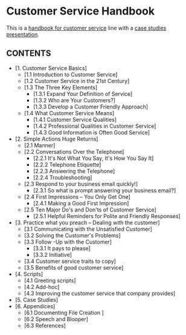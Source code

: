 # Customer Service Handbook

This is a [handbook for customer service](https://beta.rstudioconnect.com/englianhu/customer-service-handbook/) line with a [case studies presentation](http://rpubs.com/englianhu/customer-service-slideshow).

## CONTENTS

- [1. Customer Service Basics]
  - [1.1 Introduction to Customer Service]
  - [1.2 Customer Service in the 21st Century]
  - [1.3 The Three Key Elements]
    - [1.3.1 Expand Your Definition of Service]
    - [1.3.2 Who are Your Customers?]
    - [1.3.3 Develop a Customer Friendly Approach]
  - [1.4 What Customer Service Means]
    - [1.4.1 Customer Service Qualities]
    - [1.4.2 Professional Qualities in Customer Service]
    - [1.4.3 Good Information is Often Good Service]
- [2. Simple Actions Huge Returns] 
  - [2.1 Manner]
  - [2.2 Conversations Over the Telephone]
    - [2.2.1 It's Not What You Say, It's How You Say It]
    - [2.2.2 Telephone Etiquette]
    - [2.2.3 Answering the Telephone]
    - [2.2.4 Troubleshooting]
  - [2.3 Respond to your business email quickly!]
    - [2.3.1 So what is prompt answering your business email?]
  - [2.4 First Impressions – You Only Get One]
    - [2.4.1 Making a Good First Impression]
  - [2.5 Ten Major Do's and Don'ts of Customer Service]
    - [2.5.1 Helpful Reminders for Polite and Friendly Responses]
- [3. Practice what you preach – Dealing with the customer]
  - [3.1 Communicating with the Unsatisfied Customer]
  - [3.2 Solving the Customer's Problems]
  - [3.3 Follow -Up with the Customer]
    - [3.3.1 It pays to please]
    - [3.3.2 Initiative]
  - [3.4 Customer service traits to copy]
  - [3.5 Benefits of good customer service]
- [4. Scripts]
  - [4.1 Greeting scripts]
  - [4.2 Add-hoc]
  - [4.3 Improving the customer service that company provides]
- [5. Case Studies]
- [6. Appendices]
  - [6.1 Documenting File Creation ]
  - [6.2 Speech and Blooper]
  - [6.3 References]

